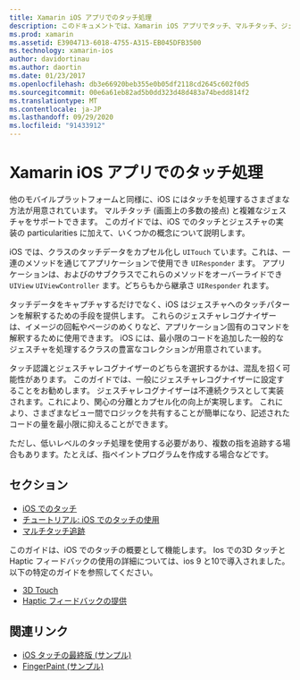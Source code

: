 ```yaml
---
title: Xamarin iOS アプリでのタッチ処理
description: このドキュメントでは、Xamarin iOS アプリでタッチ、マルチタッチ、ジェスチャ、3D タッチを操作する方法について説明しているガイドにリンクしています。
ms.prod: xamarin
ms.assetid: E3904713-6018-4755-A315-EB045DFB3500
ms.technology: xamarin-ios
author: davidortinau
ms.author: daortin
ms.date: 01/23/2017
ms.openlocfilehash: db3e66920beb355e0b05df2118cd2645c602f0d5
ms.sourcegitcommit: 00e6a61eb82ad5b0dd323d48d483a74bedd814f2
ms.translationtype: MT
ms.contentlocale: ja-JP
ms.lasthandoff: 09/29/2020
ms.locfileid: "91433912"
---
```

# <a name="handling-touch-in-xamarinios-apps"></a>Xamarin iOS アプリでのタッチ処理

他のモバイルプラットフォームと同様に、iOS にはタッチを処理するさまざまな方法が用意されています。 マルチタッチ (画面上の多数の接点) と複雑なジェスチャをサポートできます。 このガイドでは、iOS でのタッチとジェスチャの実装の particularities に加えて、いくつかの概念について説明します。

iOS では、クラスのタッチデータをカプセル化し `UITouch` ています。これは、一連のメソッドを通じてアプリケーションで使用でき `UIResponder` ます。 アプリケーションは、およびのサブクラスでこれらのメソッドをオーバーライドでき `UIView` `UIViewController` ます。どちらもから継承さ `UIResponder` れます。

タッチデータをキャプチャするだけでなく、iOS はジェスチャへのタッチパターンを解釈するための手段を提供します。 これらのジェスチャレコグナイザーは、イメージの回転やページのめくりなど、アプリケーション固有のコマンドを解釈するために使用できます。 iOS には、最小限のコードを追加した一般的なジェスチャを処理するクラスの豊富なコレクションが用意されています。

タッチ認識とジェスチャレコグナイザーのどちらを選択するかは、混乱を招く可能性があります。 このガイドでは、一般にジェスチャレコグナイザーに設定することをお勧めします。 ジェスチャレコグナイザーは不連続クラスとして実装されます。これにより、関心の分離とカプセル化の向上が実現します。 これにより、さまざまなビュー間でロジックを共有することが簡単になり、記述されたコードの量を最小限に抑えることができます。

ただし、低いレベルのタッチ処理を使用する必要があり、複数の指を追跡する場合もあります。たとえば、指ペイントプログラムを作成する場合などです。

## <a name="sections"></a>セクション

- [iOS でのタッチ](touch-in-ios.md)
- [チュートリアル: iOS でのタッチの使用](ios-touch-walkthrough.md)
- [マルチタッチ追跡](touch-tracking.md)

このガイドは、iOS でのタッチの概要として機能します。 Ios での3D タッチと Haptic フィードバックの使用の詳細については、ios 9 と10で導入されました。以下の特定のガイドを参照してください。

- [3D Touch](~/ios/platform/3d-touch.md)
- [Haptic フィードバックの提供](~/ios/user-interface/ios-ui/haptic-feedback.md)

## <a name="related-links"></a>関連リンク

- [iOS タッチの最終版 (サンプル)](/samples/xamarin/ios-samples/applicationfundamentals-touch-final)
- [FingerPaint (サンプル)](/samples/xamarin/ios-samples/applicationfundamentals-fingerpaint)